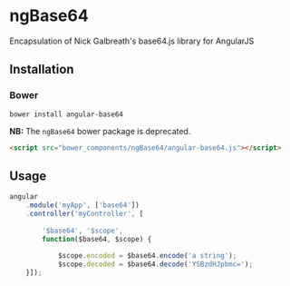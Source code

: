 # ngBase64

Encapsulation of Nick Galbreath's base64.js library for AngularJS

## Installation

### Bower

```
bower install angular-base64
```

**NB:** The `ngBase64` bower package is deprecated.

```html
<script src="bower_components/ngBase64/angular-base64.js"></script>
```

## Usage

```javascript
angular
    .module('myApp', ['base64'])
    .controller('myController', [
    
        '$base64', '$scope', 
        function($base64, $scope) {
        
            $scope.encoded = $base64.encode('a string');
            $scope.decoded = $base64.decode('YSBzdHJpbmc=');
    }]);
```
